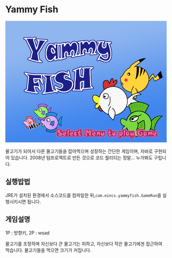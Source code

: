 # Yammy Fish

![ScreenShot](https://raw.githubusercontent.com/eincs/yammyfish/master/docs/screenshot.png)

물고기가 되어서 다른 물고기들을 잡아먹으며 성장하는 간단한 게임이며, 자바로 구현되어 있습니다.
2008년 텀프로젝트로 만든 것으로 코드 퀄리티는 정말... 누가봐도 구립니다.

## 실행밥법

JRE가 설치된 환경에서 소스코드를 컴파일한 뒤,`com.eincs.yammyfish.GameRun`을 실행시키시면 됩니다.

## 게임설명

1P : 방향키,
2P : wsad

물고기를 조정하며 자신보다 큰 물고기는 피하고, 자신보다 작은 물고기에겐 접근하여 먹습니다.
물고기들을 먹으면 크기가 커집니다.
